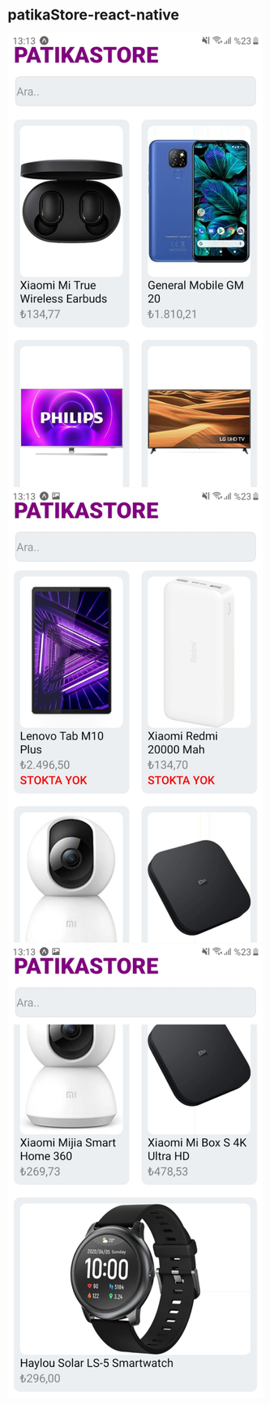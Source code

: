 # patikaStore-react-native

![](/Screenshot_20231001-131314_Expo%20Go.jpg)
![](/Screenshot_20231001-131343_Expo%20Go.jpg)
![](/Screenshot_20231001-131346_Expo%20Go.jpg)

